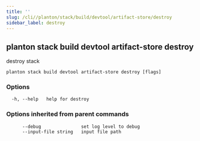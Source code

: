```yaml
---
title: ''
slug: /cli//planton/stack/build/devtool/artifact-store/destroy
sidebar_label: destroy
---
```

## planton stack build devtool artifact-store destroy

destroy stack

```
planton stack build devtool artifact-store destroy [flags]
```

### Options

```
  -h, --help   help for destroy
```

### Options inherited from parent commands

```
      --debug               set log level to debug
      --input-file string   input file path
```

